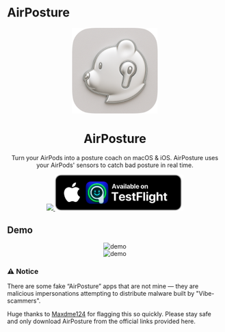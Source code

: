 # AirPosture

<p align="center">
  <img src="App-Assets/bear-silver.png" width="200" height="200" />
</p>
<h1 align="center">AirPosture</h1>
<p>
<p align="center">
    Turn your AirPods into a posture coach on macOS & iOS. AirPosture uses your AirPods' sensors to catch bad posture in real time.
    <br />
    
  </p>
  <p align="center">
  <a href="https://airposture.vercel.app/mac/AirPosture-0.1.dmg">
    <img width="300" src="App-Assets/download.png">
  </a>
    <a href="https://testflight.apple.com/join/ATvtBUZH">
    <img width="300" src="App-Assets/ios-banner.png">
  </a>
</p>

  
</p>

## Demo

<div align="center">
    <img src="App-Assets/Air6.gif" alt="demo" width="700" />
</div>

<div align="center">
    <img src="App-Assets/30.gif" alt="demo" width="700" />
</div>


### ⚠️ Notice

There are some fake “AirPosture” apps that are not mine — they are malicious impersonations attempting to distribute malware built by "Vibe-scammers".

Huge thanks to [Maxdme124](https://www.reddit.com/user/Maxdme124/) for flagging this so quickly. Please stay safe and only download AirPosture from the official links provided here.
